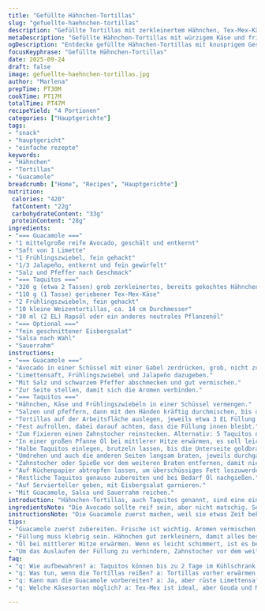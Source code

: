 ```yaml
---
title: "Gefüllte Hähnchen-Tortillas"
slug: "gefuellte-haehnchen-tortillas"
description: "Gefüllte Tortillas mit zerkleinertem Hähnchen, Tex-Mex-Käse und Frühlingszwiebeln, gebraten bis sie knusprig sind. Dazu frischer Avocado-Dip mit Limette und scharfem Jalapeño. Ein Gericht, das sich durch einfache Zutaten und flexibles Handling auszeichnet. Gut als Hauptgericht oder Snack geeignet. Schnell gemacht und variabel. Mit knackiger Eisbergsalat-Beilage und optionaler Salsa oder Sauerrahm servieren."
metaDescription: "Gefüllte Hähnchen-Tortillas mit würzigem Käse und frischer Guacamole. Ein köstliches Tex-Mex-Gericht für jede Gelegenheit."
ogDescription: "Entdecke gefüllte Hähnchen-Tortillas mit knusprigem Geschmack und frischem Avocado-Dip. Perfekt für Snacks oder als Hauptgericht."
focusKeyphrase: "Gefüllte Hähnchen-Tortillas"
date: 2025-09-24
draft: false
image: gefuellte-haehnchen-tortillas.jpg
author: "Marlena"
prepTime: PT30M
cookTime: PT17M
totalTime: PT47M
recipeYield: "4 Portionen"
categories: ["Hauptgerichte"]
tags:
- "snack"
- "hauptgericht"
- "einfache rezepte"
keywords:
- "Hähnchen"
- "Tortillas"
- "Guacamole"
breadcrumb: ["Home", "Recipes", "Hauptgerichte"]
nutrition: 
 calories: "420"
 fatContent: "22g"
 carbohydrateContent: "33g"
 proteinContent: "28g"
ingredients:
- "=== Guacamole ==="
- "1 mittelgroße reife Avocado, geschält und entkernt"
- "Saft von 1 Limette"
- "1 Frühlingszwiebel, fein gehackt"
- "1/3 Jalapeño, entkernt und fein gewürfelt"
- "Salz und Pfeffer nach Geschmack"
- "=== Taquitos ==="
- "320 g (etwa 2 Tassen) grob zerkleinertes, bereits gekochtes Hähnchen"
- "110 g (1 Tasse) geriebener Tex-Mex-Käse"
- "2 Frühlingszwiebeln, fein gehackt"
- "10 kleine Weizentortillas, ca. 14 cm Durchmesser"
- "30 ml (2 EL) Rapsöl oder ein anderes neutrales Pflanzenöl"
- "=== Optional ==="
- "fein geschnittener Eisbergsalat"
- "Salsa nach Wahl"
- "Sauerrahm"
instructions:
- "=== Guacamole ==="
- "Avocado in einer Schüssel mit einer Gabel zerdrücken, grob, nicht zu fein."
- "Limettensaft, Frühlingszwiebel und Jalapeño dazugeben."
- "Mit Salz und schwarzem Pfeffer abschmecken und gut vermischen."
- "Zur Seite stellen, damit sich die Aromen verbinden."
- "=== Taquitos ==="
- "Hähnchen, Käse und Frühlingszwiebeln in einer Schüssel vermengen."
- "Salzen und pfeffern, dann mit den Händen kräftig durchmischen, bis die Masse leicht klebrig wird. Das hält die Füllung besser zusammen."
- "Tortillas auf der Arbeitsfläche auslegen, jeweils etwa 3 EL Füllung auf den unteren Teil geben."
- "Fest aufrollen, dabei darauf achten, dass die Füllung innen bleibt."
- "Zum Fixieren einen Zahnstocher reinstecken. Alternativ: 5 Taquitos nebeneinander auf lange Spieße stecken."
- "In einer großen Pfanne Öl bei mittlerer Hitze erwärmen, es soll leicht schimmern, aber nicht rauchen."
- "Halbe Taquitos einlegen, brutzeln lassen, bis die Unterseite goldbraun ist. Das dauert etwa 2-4 Minuten; Geräusche und Farbe beobachten."
- "Umdrehen und auch die anderen Seiten langsam braten, jeweils durchgaren und knusprig werden lassen."
- "Zahnstocher oder Spieße vor dem weiteren Braten entfernen, damit niemand auf der Zunge landet."
- "Auf Küchenpapier abtropfen lassen, um überschüssiges Fett loszuwerden."
- "Restliche Taquitos genauso zubereiten und bei Bedarf Öl nachgießen."
- "Auf Servierteller geben, mit Eisbergsalat garnieren."
- "Mit Guacamole, Salsa und Sauerrahm reichen."
introduction: "Hähnchen-Tortillas, auch Taquitos genannt, sind eine einfache Möglichkeit, Reste kreativ zu verwerten und etwas Knuspriges zu servieren. Die Kombination aus würzigem Käse, zartem Hähnchen und frischer Guacamole bildet ein schönes Gegenspiel. Ich habe bei mehreren Versuchen gelernt, dass das Rollen und Fixieren das größte Problem ist – klebrige Füllung ist hier der Schlüssel, sonst fällt alles auseinander. Außerdem empfehle ich, das Öl nicht zu heiß werden zu lassen. Lieber unter Kontrolle braten, bis alle Seiten goldbraun sind. So entsteht außen diese feine Knusprigkeit, innen bleibt die Füllung saftig. Die Guacamole bringt Frische und Tang, der Jalapeño gibt den kleinen Kick. Klassischerweise gibt's dazu noch Eisbergsalat und Sauerrahm als milde Begleiter."
ingredientsNote: "Die Avocado sollte reif sein, aber nicht matschig. Sonst wird die Guacamole wässrig. Für den Jalapeño kann man auch eine milde Chili ersetzen, wenn es weniger scharf sein soll. Beim Käse eignet sich jede Mischung, die gut schmilzt – statt Tex-Mex auch Gouda oder Mozzarella möglich. Wichtig ist, dass die Maistortillas flexibel sind. Falls man keine Weizentortillas findet, tun es auch Maistortillas, die dann aber vorher leicht angefeuchtet und gewärmt werden müssen. Das sorgt für bessere Rollbarkeit. Hähnchenreste aus dem Ofen oder gekochter Brustfleisch funktionieren hervorragend. Wenn es nicht klebt, hilft ein bisschen Frischkäse unterzurühren. Öl: Raps oder Sonnenblumenöl ist neutral, aber wer gerne experimentiert, kann Olivenöl nehmen (geruchsstark)."
instructionsNote: "Die Guacamole zuerst machen, weil sie etwas Zeit bekommt, Aroma zu entwickeln. Die Füllung wird nicht einfach nur gemischt, sondern mit den Händen bearbeitet, bis sie eine klebrige Konsistenz hat – das verhindert beim Braten das Auslaufen. Beim Rollen Festigkeit ist ebenfalls entscheidend; nicht zu locker, sonst platzen sie auf, aber auch nicht so eng, dass die Tortilla reißt. Beim Braten kann das Öl kleine Geräusche machen, ein Prasseln ist das Zeichen, dass die Hitze stimmt. Die goldbraune Farbe auf der Unterseite ist das Signal zu wenden. Schnell wenden, damit sie nicht verbrennen. Danach auch die Seiten anbraten, so entsteht die typische Knusprigkeit rundum. Das Abtropfen auf Küchenpapier verhindert Fettfilm und zu nasse Oberfläche. Bei größeren Mengen besser in Portionen arbeiten, sonst kühlt das Öl ab oder das Fett verbrennt. Am besten gleich servieren, dann bleiben die Taquitos knackig."
tips:
- "Guacamole zuerst zubereiten. Frische ist wichtig. Aromen vermischen sich gut, je länger sie stehen kann. Avocado darf nicht matschig sein. Limette bringt Frische. Jalapeño für eine Schärfe. Bei milderen Geschmäckern eine süße Paprika verwenden."
- "Füllung muss klebrig sein. Hähnchen gut zerkleinern, damit alles besser zusammenhält. Wenn es nicht die richtige Konsistenz hat, kann Frischkäse helfen. Tortillas rollen ist entscheidend. Nicht zu locker, sonst fallen sie auseinander. Gleichzeitig nicht zu fest rollen, das könnte sie zerreißen."
- "Öl bei mittlerer Hitze erwärmen. Wenn es leicht schimmert, ist es bereit. Geräusche sind wichtig. Ein sanftes Prasseln zeigt, dass man korrekt brät. Goldbraun ist das Ziel. Jeder Seite etwas Zeit geben, damit sie knusprig wird. Abtropfen auf Küchenpapier ist essenziell für weniger Fett."
- "Um das Auslaufen der Füllung zu verhindern, Zahnstocher vor dem weiteren Braten entfernen. Kann auch mit Spießen prepare werden. Mach kleine Portionen, um gleichmäßige Bräunung zu garantieren. Das Öl könnte bei mehreren Taquitos abkühlen. Alternate zwischen den Pfannen, die sie gleichmäßig warm halten."
faq:
- "q: Wie aufbewahren? a: Taquitos können bis zu 2 Tage im Kühlschrank halten. Am besten in luftdichten Behältern. Aufwärmen im Backofen, um die Knusprigkeit zu bewahren."
- "q: Was tun, wenn die Tortillas reißen? a: Tortillas vorher erwärmen, das hilft. Sie sollten flexibel sein. Nach dem Füllen nicht zu lange warten."
- "q: Kann man die Guacamole vorbereiten? a: Ja, aber rüste Limettensaft dazu. Davor wird sie schnell braun. Ein Stück Plastikfolie auf die Fläche kann helfen."
- "q: Welche Käsesorten möglich? a: Tex-Mex ist ideal, aber Gouda und Mozzarella klappen genauso. Wichtig: gut schmelzen."

---
```

